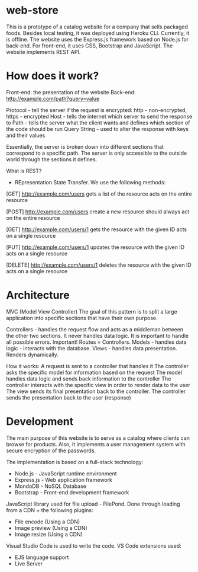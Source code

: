 # web-store

This is a prototype of a catalog website for a company that sells packaged foods. Besides local testing, it was deployed using Heroku CLI. Currently, it is offline. The website uses the Express.js framework based on Node.js for back-end. For front-end, it uses CSS, Bootstrap and JavaScript. The website implements REST API.

# How does it work?

Front-end: the presentation of the website
Back-end: http://example.com/path?query=value

Protocol - tell the server if the request is encrypted: http - non-encrypted, https - encrypted
Host - tells the internet which server to send the response to
Path - tells the server what the client wants and defines which section of the code should be run
Query String - used to alter the response with keys and their values

Essentially, the server is broken down into different sections that correspond to a specific path. The server is only accessible to the outside world through the sections it defines.

What is REST?
- REpresentation State Transfer. We use the following methods:

[GET]
http://example.com/users
gets a list of the resource
acts on the entire resource

[POST]
http://example.com/users
create a new resource
should always act on the entire resource

[GET]
http://example.com/users/1
gets the resource with the given ID
acts on a single resource

[PUT]
http://example.com/users/1
updates the resource with the given ID
acts on a single resource

[DELETE]
http://example.com/users/1
deletes the resource with the given ID
acts on a single resource

# Architecture

MVC (Model View Controller)
The goal of this pattern is to split a large application into specific sections that have their own purpose. 

Controllers - handles the request flow and acts as a middleman between the other two sections. It never handles data logic. It is important to handle all possible errors. Important! Routes = Controllers.
Models - handles data logic - interacts with the database.
Views - handles data presentation. Renders dynamically.

How it works:
A request is sent to a controller that handles it
The controller asks the specific model for information based on the request
The model handles data logic and sends back information to the controller
The controller interacts with the specific view in order to render data to the user
The view sends its final presentation back to the controller.
The controller sends the presentation back to the user (response)

# Development

The main purpose of this website is to serve as a catalog where clients can browse for products. Also, it implements a user management system with secure encryption of the passwords.

The implementation is based on a full-stack technology: 
- Node.js - JavaScript runtime environment
- Express.js - Web application framework
- MondoDB - NoSQL Database
- Bootstrap - Front-end development framework

JavaScript library used for file upload - FilePond.
Done through loading from a CDN + the following plugins:
- File encode (Using a CDN)
- Image preview (Using a CDN)
- Image resize (Using a CDN)

Visual Studio Code is used to write the code.
VS Code extensions used:
- EJS language support
- Live Server
